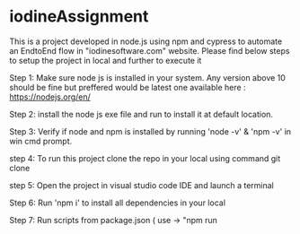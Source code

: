# iodineAssignment

This is a project developed in node.js using npm and cypress to automate an EndtoEnd flow in "iodinesoftware.com" website.
Please find below steps to setup the project in local and further to execute it

Step 1: Make sure node js is installed in your system. Any version above 10 should be fine but preffered would be latest one available here : https://nodejs.org/en/

Step 2: install the node js exe file and run to install it at default location.

Step 3: Verify if node and npm is installed by running 'node -v' & 'npm -v' in win cmd prompt.

step 4: To run this project clone the repo in your local using command git clone <repo path>

step 5: Open the project in visual studio code IDE and launch a terminal

Step 6: Run 'npm i' to install all dependencies in your local

Step 7: Run scripts from package.json ( use -> "npm run <script>")

Step 8: Run the feature file from test runner in any of the browser ( Chrome preffered)

Note 1 : Hardcoded waits have been added as cypress is trying to search elements within iframe even when iframe has not completely loaded. Hardcoded wait is giving ample time for iframe to load. This can further be improved.

Note 2 : I had tried to impliment cucumber framework but seems like due to some missing configs steps definations were not identified . You can see files under Cypress/support

Note 3: You can see video from previous run in cypress/video

